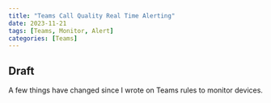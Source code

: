 ```yaml
---
title: "Teams Call Quality Real Time Alerting"
date: 2023-11-21
tags: [Teams, Monitor, Alert]
categories: [Teams]
---
```


## Draft

A few things have changed since I wrote on Teams rules to monitor devices.